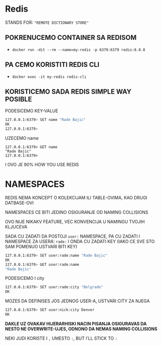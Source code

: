 # Redis

STANDS FOR: `"REMOTE DICTIONARY STORE"`

## POKRENUCEMO CONTAINER SA REDISOM

- `docker run -dit --rm --name=my-redis -p 6379:6379 redis:6.0.8`

## PA CEMO KORISTITI REDIS CLI

- `docker exec -it my-redis redis-cli`

## KORISTICEMO SADA REDIS SIMPLE WAY POSIBLE

PODESICEMO KEY-VALUE

```zsh
127.0.0.1:6379> SET name "Rade Bajic"
OK
127.0.0.1:6379> 
```

UZECEMO name

```SH
127.0.0.1:6379> GET name
"Rade Bajic"
127.0.0.1:6379> 
```

I OVO JE 90% HOW YOU USE REDIS

# NAMESPACES

REDIS NEMA KONCEPT O KOLEKCIJAM ILI TABLE-OVIMA, KAO DRUGI DATBASE-OVI

NAMESPACES CE BITI JEDINO OSIGURANJE OD NAMING COLLISIONS

OVO NIJE NIKAKV FEATURE, VEC KONVENCIJA U NAMINGU TVOJIH KLJUCEVA

SADA CU ZADATI DA POSTOJI `user:` NAMESPACE, PA CU ZADATI I NAMESPACE ZA USERA: `rade:` I ONDA CU ZADATI KEY (IAKO CE SVE STO SAM POMENUO USTVARI BITI KEY)

```zsh
127.0.0.1:6379> SET user:rade:name "Rade Bajic"
OK
127.0.0.1:6379> GET user:rade:name
"Rade Bajic"
```

PODESICEMO I city

```zsh
127.0.0.1:6379> SET user:rade:city "Belgrade"
OK 
```

MOZES DA DEFINISES JOS JEDNOG USER-A, USTVARI CITY ZA NJEGA

```zsh
127.0.0.1:6379> SET user:nick:city Denver
OK
```

**DAKLE UZ OVAKAV HIJERARHISKI NACIN PISANJA OSIGURAVAS DA NESTO NE OVERWRITE-UJES, ODNONO DA NEMAS NAMING COLLISIONS**

NEKI JUDI KORISTE I `,` UMESTO `:`, BUT I'LL STICK TO `:`
